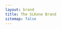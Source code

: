 ```yaml
---
layout: brand
title: The SLKone Brand
sitemap: false
---
```

<section id="linkedin">
    <div class="bg-white overflow-hidden" style="width: 1584px; height: 396px;">
        <canvas
        class="windmap-canvas absolute w-screen h-full left-0 z-[-1]"
        data-num-streamlines="15"
        data-num-animated="0"
        data-num-colors="1"
        data-opacity="0.3"
        data-opacity-dark="0.75"
        data-scale="0.00015"
        ></canvas>
    </div>
</section>